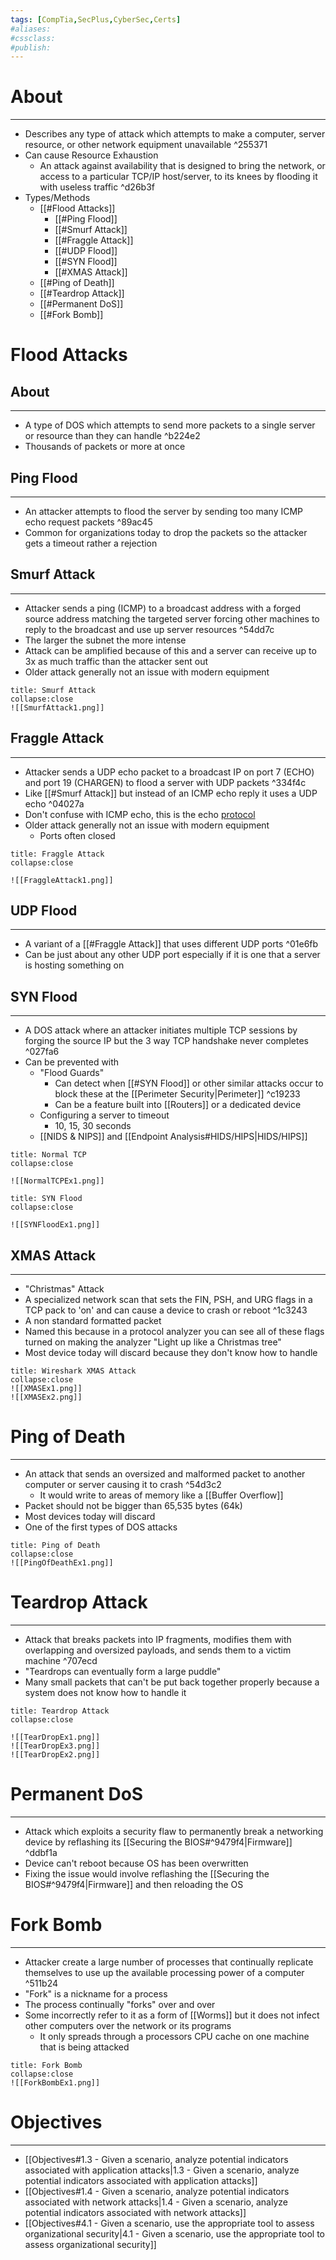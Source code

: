 ```yaml
---
tags: [CompTia,SecPlus,CyberSec,Certs]
#aliases:
#cssclass:
#publish:
---
```


# About
---
- Describes any type of attack which attempts to make a computer, server resource, or other network equipment unavailable ^255371
- Can cause Resource Exhaustion
	- An attack against availability that is designed to bring the network, or access to a particular TCP/IP host/server, to its knees by flooding it with useless traffic ^d26b3f
- Types/Methods
	- [[#Flood Attacks]]
		- [[#Ping Flood]]
		- [[#Smurf Attack]]
		- [[#Fraggle Attack]]
		- [[#UDP Flood]]
		- [[#SYN Flood]]
		- [[#XMAS Attack]]
	- [[#Ping of Death]]
	- [[#Teardrop Attack]]
	- [[#Permanent DoS]]
	- [[#Fork Bomb]]

# Flood Attacks

## About
---
- A type of DOS which attempts to send more packets to a single server or resource than they can handle ^b224e2
- Thousands of packets or more at once

## Ping Flood
---
- An attacker attempts to flood the server by sending too many ICMP echo request packets ^89ac45
- Common for organizations today to drop the packets so the attacker gets a timeout rather a rejection 

## Smurf Attack
---
- Attacker sends a ping (ICMP) to a broadcast address with a forged source address matching the targeted server forcing other machines to reply to the broadcast and use up server resources ^54dd7c
- The larger the subnet the more intense
- Attack can be amplified because of this and a server can receive up to 3x as much traffic than the attacker sent out
- Older attack generally not an issue with modern equipment

```ad-example
title: Smurf Attack
collapse:close
![[SmurfAttack1.png]]
```

## Fraggle Attack
---
- Attacker sends a UDP echo packet to a broadcast IP on port 7 (ECHO) and port 19 (CHARGEN) to flood a server with UDP packets ^334f4c
- Like [[#Smurf Attack]] but instead of an ICMP echo reply it uses a UDP echo ^04027a
- Don't confuse with ICMP echo, this is the echo <u>protocol</u>
- Older attack generally not an issue with modern equipment
	- Ports often closed

```ad-example
title: Fraggle Attack
collapse:close

![[FraggleAttack1.png]]
```

## UDP Flood
---
- A variant of a [[#Fraggle Attack]] that uses different UDP ports ^01e6fb
- Can be just about any other UDP port especially if it is one that a server is hosting something on

## SYN Flood
---
- A DOS attack where an attacker initiates multiple TCP sessions by forging the source IP but the 3 way TCP handshake never completes ^027fa6
- Can be prevented with
	- "Flood Guards"
		- Can detect when [[#SYN Flood]] or other similar attacks occur to block these at the [[Perimeter Security|Perimeter]] ^c19233
		- Can be a feature built into [[Routers]] or a dedicated device
	- Configuring a server to timeout
		- 10, 15, 30 seconds
	- [[NIDS & NIPS]] and [[Endpoint Analysis#HIDS/HIPS|HIDS/HIPS]]

```ad-example
title: Normal TCP
collapse:close

![[NormalTCPEx1.png]]
```

```ad-example
title: SYN Flood
collapse:close

![[SYNFloodEx1.png]]
```

## XMAS Attack
---
- "Christmas" Attack
- A specialized network scan that sets the FIN, PSH, and URG flags in a TCP pack to 'on' and can cause a device to crash or reboot ^1c3243
- A non standard formatted packet
- Named this because in a protocol analyzer you can see all of these flags turned on making the analyzer "Light up like a Christmas tree"
- Most device today will discard because they don't know how to handle

```ad-example
title: Wireshark XMAS Attack
collapse:close
![[XMASEx1.png]]
![[XMASEx2.png]]
```

# Ping of Death
---
- An attack that sends an oversized and malformed packet to another computer or server causing it to crash ^54d3c2
	- It would write to areas of memory like a [[Buffer Overflow]]
- Packet should not be bigger than 65,535 bytes (64k)
- Most devices today will discard
- One of the first types of DOS attacks

```ad-example
title: Ping of Death
collapse:close
![[PingOfDeathEx1.png]]
```

# Teardrop Attack
---
- Attack that breaks packets into IP fragments, modifies them with overlapping and oversized payloads, and sends them to a victim machine ^707ecd
- "Teardrops can eventually form a large puddle"
- Many small packets that can't be put back together properly because a system does not know how to handle it

```ad-example
title: Teardrop Attack
collapse:close

![[TearDropEx1.png]]
![[TearDropEx3.png]]
![[TearDropEx2.png]]
```

# Permanent DoS
---
- Attack which exploits a security flaw to permanently break a networking device by reflashing its [[Securing the BIOS#^9479f4|Firmware]] ^ddbf1a
- Device can't reboot because OS has been overwritten
- Fixing the issue would involve reflashing the [[Securing the BIOS#^9479f4|Firmware]] and then reloading the OS

# Fork Bomb
---
- Attacker create a large number of processes that continually replicate themselves to use up the available processing power of a computer  ^511b24
- "Fork" is a nickname for a process
- The process continually "forks" over and over
- Some incorrectly refer to it as a form of [[Worms]] but it does not infect other computers over the network or its programs
	- It only spreads through a processors CPU cache on one machine that is being attacked

```ad-example
title: Fork Bomb
collapse:close
![[ForkBombEx1.png]]
```

# Objectives
---
- [[Objectives#1.3 - Given a scenario, analyze potential indicators associated with application attacks|1.3 - Given a scenario, analyze potential indicators associated with application attacks]]
- [[Objectives#1.4 - Given a scenario, analyze potential indicators associated with network attacks|1.4 - Given a scenario, analyze potential indicators associated with network attacks]]
- [[Objectives#4.1 - Given a scenario, use the appropriate tool to assess organizational security|4.1 - Given a scenario, use the appropriate tool to assess organizational security]]